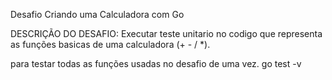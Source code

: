 Desafio Criando uma Calculadora com Go

DESCRIÇÃO DO DESAFIO:
Executar teste unitario no codigo que representa as funções basicas de uma calculadora (+ - / *).

para testar todas as funções usadas no desafio de uma vez.
go test -v 